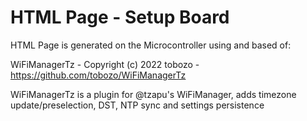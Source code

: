 # HTML Page - Setup Board

HTML Page is generated on the Microcontroller using and based of:

WiFiManagerTz - Copyright (c) 2022 tobozo - https://github.com/tobozo/WiFiManagerTz

WiFiManagerTz is a plugin for @tzapu's WiFiManager, adds timezone update/preselection, DST, NTP sync and settings persistence
